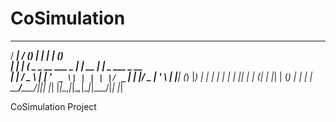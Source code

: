 # CoSimulation
   _____      _____ _                 _       _   _             
  / ____|    / ____(_)               | |     | | (_)            
 | |     ___| (___  _ _ __ ___  _   _| | __ _| |_ _  ___  _ __  
 | |    / _ \\___ \| | '_ ` _ \| | | | |/ _` | __| |/ _ \| '_ \ 
 | |___| (_) |___) | | | | | | | |_| | | (_| | |_| | (_) | | | |
  \_____\___/_____/|_|_| |_| |_|\__,_|_|\__,_|\__|_|\___/|_| |_|
                                                                
CoSimulation Project
                                                                           
